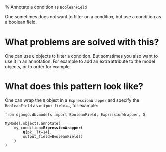 % Annotate a condition as `BooleanField`

One sometimes does not want to filter on a condition, but use a condition as a
boolean field.

# What problems are solved with this?

One can use `Q` objects to filter a condition. But sometimes you also want to
use it in an annotation. For example to add an extra attribute to the model
objects, or to order for example.

# What does this pattern look like?

One can wrap the `Q` object in a `ExpressionWrapper` and specify the
`BooleanField` as <code>output_field=&hellip;</code>, for example:

<pre><code>from django.db.models import BooleanField, ExpressionWrapper, Q

MyModel.objects.annotate(
    my_condition=<b>ExpressionWrapper(</b>
        <b>Q(</b>pk__lt=14<b>)</b>,
        output_field=BooleanField()
    <b>)</b>
)</code></pre>
